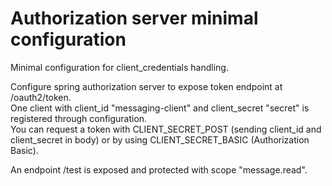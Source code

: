
# Authorization server minimal configuration

Minimal configuration for client_credentials handling.

Configure spring authorization server to expose token endpoint at /oauth2/token.  
One client with client_id "messaging-client" and client_secret "secret" is registered through configuration.  
You can request a token with CLIENT_SECRET_POST (sending client_id and client_secret in body) or by using CLIENT_SECRET_BASIC (Authorization Basic).  

An endpoint /test is exposed and protected with scope "message.read".  

